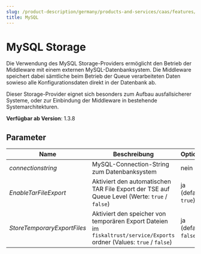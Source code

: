 ```yaml
---
slug: /product-description/germany/products-and-services/caas/features/databases/mysql
title: MySQL
---
```


# MySQL Storage

Die Verwendung des MySQL Storage-Providers ermöglicht den Betrieb der Middleware mit einem externen MySQL-Datenbanksystem. Die Middleware speichert dabei sämtliche beim Betrieb der Queue verarbeiteten Daten sowieso alle Konfigurationsdaten direkt in der Datenbank ab. 

Dieser Storage-Provider eignet sich besonders zum Aufbau ausfallsicherer Systeme, oder zur Einbindung der Middleware in bestehende Systemarchitekturen.

**Verfügbar ab Version**: 1.3.8

## Parameter

| Name                        | Beschreibung                                                                                                            | Optional              |
| --------------------------- | ----------------------------------------------------------------------------------------------------------------------- | --------------------- |
| _connectionstring_          | MySQL-Connection-String zum Datenbanksystem                                                                             | nein                  |
| _EnableTarFileExport_       | Aktiviert den automatischen TAR File Export der TSE auf Queue Level (Werte: `true` / `false`)                           | ja (default: `true`)  |
| _StoreTemporaryExportFiles_ | Aktiviert den speicher von temporären Export Dateien im `fiskaltrust/service/Exports` ordner (Values: `true` / `false`) | ja (default: `false`) |
